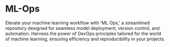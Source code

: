# ML-Ops
Elevate your machine learning workflow with 'ML Ops,' a streamlined repository designed for seamless model deployment, version control, and automation. Harness the power of DevOps principles tailored for the world of machine learning, ensuring efficiency and reproducibility in your projects.
